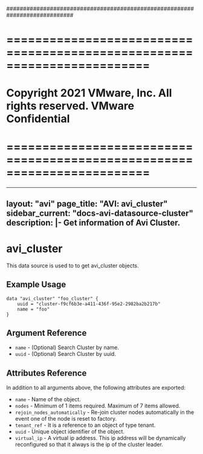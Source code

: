 ############################################################################
# ========================================================================
# Copyright 2021 VMware, Inc.  All rights reserved. VMware Confidential
# ========================================================================
###

<!--
    Copyright 2021 VMware, Inc.
    SPDX-License-Identifier: Mozilla Public License 2.0
-->
---
layout: "avi"
page_title: "AVI: avi_cluster"
sidebar_current: "docs-avi-datasource-cluster"
description: |-
  Get information of Avi Cluster.
---

# avi_cluster

This data source is used to to get avi_cluster objects.

## Example Usage

```hcl
data "avi_cluster" "foo_cluster" {
    uuid = "cluster-f9cf6b3e-a411-436f-95e2-2982ba2b217b"
    name = "foo"
}
```

## Argument Reference

* `name` - (Optional) Search Cluster by name.
* `uuid` - (Optional) Search Cluster by uuid.

## Attributes Reference

In addition to all arguments above, the following attributes are exported:

* `name` - Name of the object.
* `nodes` - Minimum of 1 items required. Maximum of 7 items allowed.
* `rejoin_nodes_automatically` - Re-join cluster nodes automatically in the event one of the node is reset to factory.
* `tenant_ref` - It is a reference to an object of type tenant.
* `uuid` - Unique object identifier of the object.
* `virtual_ip` - A virtual ip address. This ip address will be dynamically reconfigured so that it always is the ip of the cluster leader.

